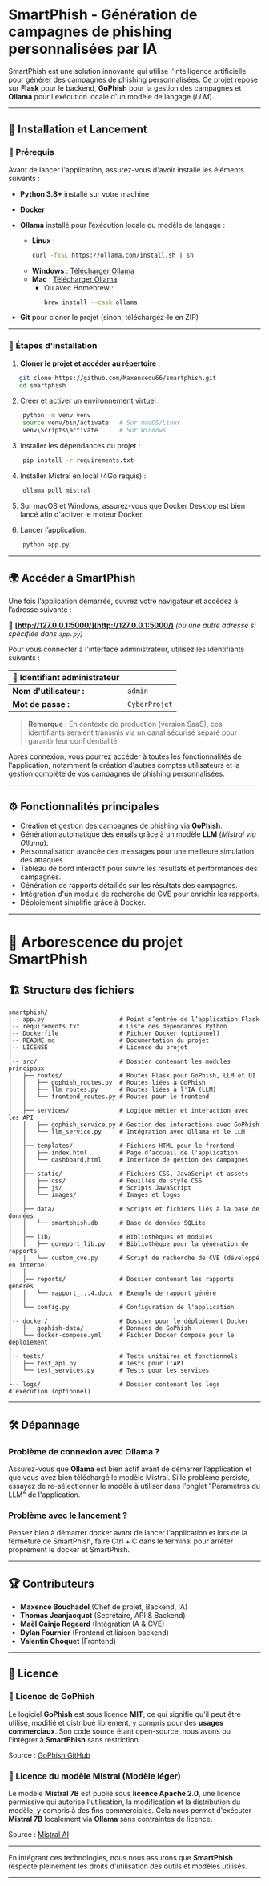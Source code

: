 # SmartPhish - Génération de campagnes de phishing personnalisées par IA

SmartPhish est une solution innovante qui utilise l'intelligence artificielle pour générer des campagnes de phishing personnalisées. Ce projet repose sur **Flask** pour le backend, **GoPhish** pour la gestion des campagnes et **Ollama** pour l'exécution locale d'un modèle de langage (*LLM*).

---

## 🚀 Installation et Lancement

### 📌 Prérequis

Avant de lancer l'application, assurez-vous d'avoir installé les éléments suivants :

- **Python 3.8+** installé sur votre machine  
- **Docker**  
- **Ollama** installé pour l’exécution locale du modèle de langage :  

  - **Linux** :  
    ```bash
    curl -fsSL https://ollama.com/install.sh | sh
    ```
  - **Windows** : [Télécharger Ollama](https://ollama.com/download/windows)  
  - **Mac** : [Télécharger Ollama](https://ollama.com/download/mac)  
    - Ou avec Homebrew :  
      ```bash
      brew install --cask ollama
      ```

- **Git** pour cloner le projet (sinon, téléchargez-le en ZIP)

---

### 🔧 Étapes d'installation

1. **Cloner le projet et accéder au répertoire** :
```bash
   git clone https://github.com/Maxencedu66/smartphish.git
   cd smartphish
   ```

2. Créer et activer un environnement virtuel :
```bash
    python -m venv venv
    source venv/bin/activate   # Sur macOS/Linux
    venv\Scripts\activate      # Sur Windows
   ```
3. Installer les dépendances du projet :
```bash
    pip install -r requirements.txt
   ```
4. Installer Mistral en local (4Go requis) :
```bash
    ollama pull mistral 
   ```
5. Sur macOS et Windows, assurez-vous que Docker Desktop est bien lancé afin d'activer le moteur Docker.

6. Lancer l’application.
```bash
    python app.py
   ```
---

## 🌍 Accéder à SmartPhish

Une fois l’application démarrée, ouvrez votre navigateur et accédez à l’adresse suivante :

🔗 **[http://127.0.0.1:5000/](http://127.0.0.1:5000/)** *(ou une autre adresse si spécifiée dans `app.py`)*

Pour vous connecter à l'interface administrateur, utilisez les identifiants suivants :

| 🔑 Identifiant administrateur |              |
| ----------------------------- | ------------ |
| **Nom d'utilisateur :**       | `admin`      |
| **Mot de passe :**            | `CyberProjet`|

> **Remarque :** En contexte de production (version SaaS), ces identifiants seraient transmis via un canal sécurisé séparé pour garantir leur confidentialité.

Après connexion, vous pourrez accéder à toutes les fonctionnalités de l'application, notamment la création d'autres comptes utilisateurs et la gestion complète de vos campagnes de phishing personnalisées.

---

## ⚙️ Fonctionnalités principales

- Création et gestion des campagnes de phishing via **GoPhish**.
- Génération automatique des emails grâce à un modèle **LLM** (*Mistral via Ollama*).
- Personnalisation avancée des messages pour une meilleure simulation des attaques.
- Tableau de bord interactif pour suivre les résultats et performances des campagnes.
- Génération de rapports détaillés sur les résultats des campagnes.
- Intégration d'un module de recherche de CVE pour enrichir les rapports.
- Déploiement simplifié grâce à Docker.

---

# 📂 Arborescence du projet SmartPhish

## 🏗️ Structure des fichiers

```plaintext
smartphish/
│-- app.py                     # Point d’entrée de l’application Flask
│-- requirements.txt           # Liste des dépendances Python
│-- Dockerfile                 # Fichier Docker (optionnel)
│-- README.md                  # Documentation du projet
│-- LICENSE                    # Licence du projet
│
│-- src/                       # Dossier contenant les modules principaux
│   ├── routes/                # Routes Flask pour GoPhish, LLM et UI
│   │   ├── gophish_routes.py  # Routes liées à GoPhish
│   │   ├── llm_routes.py      # Routes liées à l'IA (LLM)
│   │   └── frontend_routes.py # Routes pour le frontend
│   │
│   ├── services/              # Logique métier et interaction avec les API
│   │   ├── gophish_service.py # Gestion des interactions avec GoPhish
│   │   └── llm_service.py     # Intégration avec Ollama et le LLM
│   │
│   ├── templates/             # Fichiers HTML pour le frontend
│   │   ├── index.html         # Page d’accueil de l'application
│   │   └── dashboard.html     # Interface de gestion des campagnes
│   │
│   ├── static/                # Fichiers CSS, JavaScript et assets
│   │   ├── css/               # Feuilles de style CSS
│   │   ├── js/                # Scripts JavaScript
│   │   └── images/            # Images et logos
│   │
│   ├── data/                  # Scripts et fichiers liés à la base de données
│   │   └── smartphish.db      # Base de données SQLite
│   │
│   │── lib/                   # Bibliothèques et modules
│   │   ├── goreport_lib.py    # Bibliothèque pour la génération de rapports
│   │   └── custom_cve.py      # Script de recherche de CVE (développé en interne)
│   │
│   │── reports/               # Dossier contenant les rapports générés
│   │   └── rapport_...4.docx  # Exemple de rapport généré
│   │
│   └── config.py              # Configuration de l'application
│
│-- docker/                    # Dossier pour le déploiement Docker
│   ├── gophish-data/          # Données de GoPhish
│   └── docker-compose.yml     # Fichier Docker Compose pour le déploiement
│
│-- tests/                     # Tests unitaires et fonctionnels
│   ├── test_api.py            # Tests pour l'API
│   └── test_services.py       # Tests pour les services
│
└-- logs/                      # Dossier contenant les logs d'exécution (optionnel)
```

---

## 🛠 Dépannage

### Problème de connexion avec Ollama ?
Assurez-vous que **Ollama** est bien actif avant de démarrer l’application et que vous avez bien téléchargé le modèle Mistral. Si le problème persiste, essayez de re-sélectionner le modèle à utiliser dans l'onglet "Paramètres du LLM" de l'application.

### Problème avec le lancement ?
Pensez bien à démarrer docker avant de lancer l'application et lors de la fermeture de SmartPhish, faire Ctrl + C dans le terminal pour arrêter proprement le docker et SmartPhish.

---

## 🏆 Contributeurs

- **Maxence Bouchadel** (Chef de projet, Backend, IA)
- **Thomas Jeanjacquot** (Secrétaire, API & Backend)
- **Maël Cainjo Regeard** (Intégration IA & CVE)
- **Dylan Fournier** (Frontend et liaison backend)
- **Valentin Choquet** (Frontend)


---

## 📜 Licence

### 🔹 Licence de GoPhish
Le logiciel **GoPhish** est sous licence **MIT**, ce qui signifie qu'il peut être utilisé, modifié et distribué librement, y compris pour des **usages commerciaux**. Son code source étant open-source, nous avons pu l'intégrer à **SmartPhish** sans restriction.

Source : [GoPhish GitHub](https://github.com/gophish/gophish)

### 🔹 Licence du modèle **Mistral** (Modèle léger)
Le modèle **Mistral 7B** est publié sous **licence Apache 2.0**, une licence permissive qui autorise l'utilisation, la modification et la distribution du modèle, y compris à des fins commerciales. Cela nous permet d'exécuter **Mistral 7B** localement via **Ollama** sans contraintes de licence.

Source : [Mistral AI](https://mistral.ai/news/announcing-mistral-7b/)

---

En intégrant ces technologies, nous nous assurons que **SmartPhish** respecte pleinement les droits d'utilisation des outils et modèles utilisés.

---

